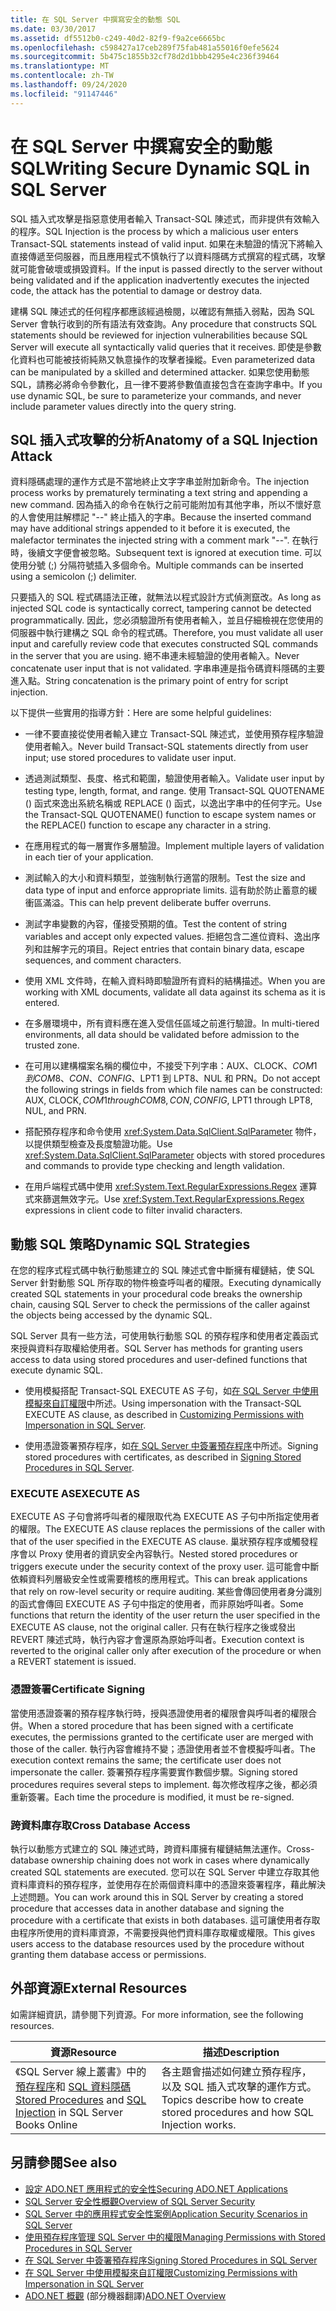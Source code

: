 ```yaml
---
title: 在 SQL Server 中撰寫安全的動態 SQL
ms.date: 03/30/2017
ms.assetid: df5512b0-c249-40d2-82f9-f9a2ce6665bc
ms.openlocfilehash: c598427a17ceb289f75fab481a55016f0efe5624
ms.sourcegitcommit: 5b475c1855b32cf78d2d1bbb4295e4c236f39464
ms.translationtype: MT
ms.contentlocale: zh-TW
ms.lasthandoff: 09/24/2020
ms.locfileid: "91147446"
---
```

# <a name="writing-secure-dynamic-sql-in-sql-server"></a><span data-ttu-id="f5d6b-102">在 SQL Server 中撰寫安全的動態 SQL</span><span class="sxs-lookup"><span data-stu-id="f5d6b-102">Writing Secure Dynamic SQL in SQL Server</span></span>

<span data-ttu-id="f5d6b-103">SQL 插入式攻擊是指惡意使用者輸入 Transact-SQL 陳述式，而非提供有效輸入的程序。</span><span class="sxs-lookup"><span data-stu-id="f5d6b-103">SQL Injection is the process by which a malicious user enters Transact-SQL statements instead of valid input.</span></span> <span data-ttu-id="f5d6b-104">如果在未驗證的情況下將輸入直接傳遞至伺服器，而且應用程式不慎執行了以資料隱碼方式撰寫的程式碼，攻擊就可能會破壞或損毀資料。</span><span class="sxs-lookup"><span data-stu-id="f5d6b-104">If the input is passed directly to the server without being validated and if the application inadvertently executes the injected code, the attack has the potential to damage or destroy data.</span></span>  
  
 <span data-ttu-id="f5d6b-105">建構 SQL 陳述式的任何程序都應該經過檢閱，以確認有無插入弱點，因為 SQL Server 會執行收到的所有語法有效查詢。</span><span class="sxs-lookup"><span data-stu-id="f5d6b-105">Any procedure that constructs SQL statements should be reviewed for injection vulnerabilities because SQL Server will execute all syntactically valid queries that it receives.</span></span> <span data-ttu-id="f5d6b-106">即使是參數化資料也可能被技術純熟又執意操作的攻擊者操縱。</span><span class="sxs-lookup"><span data-stu-id="f5d6b-106">Even parameterized data can be manipulated by a skilled and determined attacker.</span></span> <span data-ttu-id="f5d6b-107">如果您使用動態 SQL，請務必將命令參數化，且一律不要將參數值直接包含在查詢字串中。</span><span class="sxs-lookup"><span data-stu-id="f5d6b-107">If you use dynamic SQL, be sure to parameterize your commands, and never include parameter values directly into the query string.</span></span>  
  
## <a name="anatomy-of-a-sql-injection-attack"></a><span data-ttu-id="f5d6b-108">SQL 插入式攻擊的分析</span><span class="sxs-lookup"><span data-stu-id="f5d6b-108">Anatomy of a SQL Injection Attack</span></span>  

 <span data-ttu-id="f5d6b-109">資料隱碼處理的運作方式是不當地終止文字字串並附加新命令。</span><span class="sxs-lookup"><span data-stu-id="f5d6b-109">The injection process works by prematurely terminating a text string and appending a new command.</span></span> <span data-ttu-id="f5d6b-110">因為插入的命令在執行之前可能附加有其他字串，所以不懷好意的人會使用註解標記 "--" 終止插入的字串。</span><span class="sxs-lookup"><span data-stu-id="f5d6b-110">Because the inserted command may have additional strings appended to it before it is executed, the malefactor terminates the injected string with a comment mark "--".</span></span> <span data-ttu-id="f5d6b-111">在執行時，後續文字便會被忽略。</span><span class="sxs-lookup"><span data-stu-id="f5d6b-111">Subsequent text is ignored at execution time.</span></span> <span data-ttu-id="f5d6b-112">可以使用分號 (;) 分隔符號插入多個命令。</span><span class="sxs-lookup"><span data-stu-id="f5d6b-112">Multiple commands can be inserted using a semicolon (;) delimiter.</span></span>  
  
 <span data-ttu-id="f5d6b-113">只要插入的 SQL 程式碼語法正確，就無法以程式設計方式偵測竄改。</span><span class="sxs-lookup"><span data-stu-id="f5d6b-113">As long as injected SQL code is syntactically correct, tampering cannot be detected programmatically.</span></span> <span data-ttu-id="f5d6b-114">因此，您必須驗證所有使用者輸入，並且仔細檢視在您使用的伺服器中執行建構之 SQL 命令的程式碼。</span><span class="sxs-lookup"><span data-stu-id="f5d6b-114">Therefore, you must validate all user input and carefully review code that executes constructed SQL commands in the server that you are using.</span></span> <span data-ttu-id="f5d6b-115">絕不串連未經驗證的使用者輸入。</span><span class="sxs-lookup"><span data-stu-id="f5d6b-115">Never concatenate user input that is not validated.</span></span> <span data-ttu-id="f5d6b-116">字串串連是指令碼資料隱碼的主要進入點。</span><span class="sxs-lookup"><span data-stu-id="f5d6b-116">String concatenation is the primary point of entry for script injection.</span></span>  
  
 <span data-ttu-id="f5d6b-117">以下提供一些實用的指導方針：</span><span class="sxs-lookup"><span data-stu-id="f5d6b-117">Here are some helpful guidelines:</span></span>  
  
- <span data-ttu-id="f5d6b-118">一律不要直接從使用者輸入建立 Transact-SQL 陳述式，並使用預存程序驗證使用者輸入。</span><span class="sxs-lookup"><span data-stu-id="f5d6b-118">Never build Transact-SQL statements directly from user input; use stored procedures to validate user input.</span></span>  
  
- <span data-ttu-id="f5d6b-119">透過測試類型、長度、格式和範圍，驗證使用者輸入。</span><span class="sxs-lookup"><span data-stu-id="f5d6b-119">Validate user input by testing type, length, format, and range.</span></span> <span data-ttu-id="f5d6b-120">使用 Transact-SQL QUOTENAME () 函式來逸出系統名稱或 REPLACE () 函式，以逸出字串中的任何字元。</span><span class="sxs-lookup"><span data-stu-id="f5d6b-120">Use the Transact-SQL QUOTENAME() function to escape system names or the REPLACE() function to escape any character in a string.</span></span>  
  
- <span data-ttu-id="f5d6b-121">在應用程式的每一層實作多層驗證。</span><span class="sxs-lookup"><span data-stu-id="f5d6b-121">Implement multiple layers of validation in each tier of your application.</span></span>  
  
- <span data-ttu-id="f5d6b-122">測試輸入的大小和資料類型，並強制執行適當的限制。</span><span class="sxs-lookup"><span data-stu-id="f5d6b-122">Test the size and data type of input and enforce appropriate limits.</span></span> <span data-ttu-id="f5d6b-123">這有助於防止蓄意的緩衝區滿溢。</span><span class="sxs-lookup"><span data-stu-id="f5d6b-123">This can help prevent deliberate buffer overruns.</span></span>  
  
- <span data-ttu-id="f5d6b-124">測試字串變數的內容，僅接受預期的值。</span><span class="sxs-lookup"><span data-stu-id="f5d6b-124">Test the content of string variables and accept only expected values.</span></span> <span data-ttu-id="f5d6b-125">拒絕包含二進位資料、逸出序列和註解字元的項目。</span><span class="sxs-lookup"><span data-stu-id="f5d6b-125">Reject entries that contain binary data, escape sequences, and comment characters.</span></span>  
  
- <span data-ttu-id="f5d6b-126">使用 XML 文件時，在輸入資料時即驗證所有資料的結構描述。</span><span class="sxs-lookup"><span data-stu-id="f5d6b-126">When you are working with XML documents, validate all data against its schema as it is entered.</span></span>  
  
- <span data-ttu-id="f5d6b-127">在多層環境中，所有資料應在進入受信任區域之前進行驗證。</span><span class="sxs-lookup"><span data-stu-id="f5d6b-127">In multi-tiered environments, all data should be validated before admission to the trusted zone.</span></span>  
  
- <span data-ttu-id="f5d6b-128">在可用以建構檔案名稱的欄位中，不接受下列字串：AUX、CLOCK$、COM1 到 COM8、CON、CONFIG$、LPT1 到 LPT8、NUL 和 PRN。</span><span class="sxs-lookup"><span data-stu-id="f5d6b-128">Do not accept the following strings in fields from which file names can be constructed: AUX, CLOCK$, COM1 through COM8, CON, CONFIG$, LPT1 through LPT8, NUL, and PRN.</span></span>  
  
- <span data-ttu-id="f5d6b-129">搭配預存程序和命令使用 <xref:System.Data.SqlClient.SqlParameter> 物件，以提供類型檢查及長度驗證功能。</span><span class="sxs-lookup"><span data-stu-id="f5d6b-129">Use <xref:System.Data.SqlClient.SqlParameter> objects with stored procedures and commands to provide type checking and length validation.</span></span>  
  
- <span data-ttu-id="f5d6b-130">在用戶端程式碼中使用 <xref:System.Text.RegularExpressions.Regex> 運算式來篩選無效字元。</span><span class="sxs-lookup"><span data-stu-id="f5d6b-130">Use <xref:System.Text.RegularExpressions.Regex> expressions in client code to filter invalid characters.</span></span>  
  
## <a name="dynamic-sql-strategies"></a><span data-ttu-id="f5d6b-131">動態 SQL 策略</span><span class="sxs-lookup"><span data-stu-id="f5d6b-131">Dynamic SQL Strategies</span></span>  

 <span data-ttu-id="f5d6b-132">在您的程序式程式碼中執行動態建立的 SQL 陳述式會中斷擁有權鏈結，使 SQL Server 針對動態 SQL 所存取的物件檢查呼叫者的權限。</span><span class="sxs-lookup"><span data-stu-id="f5d6b-132">Executing dynamically created SQL statements in your procedural code breaks the ownership chain, causing SQL Server to check the permissions of the caller against the objects being accessed by the dynamic SQL.</span></span>  
  
 <span data-ttu-id="f5d6b-133">SQL Server 具有一些方法，可使用執行動態 SQL 的預存程序和使用者定義函式來授與資料存取權給使用者。</span><span class="sxs-lookup"><span data-stu-id="f5d6b-133">SQL Server has methods for granting users access to data using stored procedures and user-defined functions that execute dynamic SQL.</span></span>  
  
- <span data-ttu-id="f5d6b-134">使用模擬搭配 Transact-SQL EXECUTE AS 子句，如[在 SQL Server 中使用模擬來自訂權限](customizing-permissions-with-impersonation-in-sql-server.md)中所述。</span><span class="sxs-lookup"><span data-stu-id="f5d6b-134">Using impersonation with the Transact-SQL EXECUTE AS clause, as described in [Customizing Permissions with Impersonation in SQL Server](customizing-permissions-with-impersonation-in-sql-server.md).</span></span>  
  
- <span data-ttu-id="f5d6b-135">使用憑證簽署預存程序，如[在 SQL Server 中簽署預存程序](signing-stored-procedures-in-sql-server.md)中所述。</span><span class="sxs-lookup"><span data-stu-id="f5d6b-135">Signing stored procedures with certificates, as described in [Signing Stored Procedures in SQL Server](signing-stored-procedures-in-sql-server.md).</span></span>  
  
### <a name="execute-as"></a><span data-ttu-id="f5d6b-136">EXECUTE AS</span><span class="sxs-lookup"><span data-stu-id="f5d6b-136">EXECUTE AS</span></span>  

 <span data-ttu-id="f5d6b-137">EXECUTE AS 子句會將呼叫者的權限取代為 EXECUTE AS 子句中所指定使用者的權限。</span><span class="sxs-lookup"><span data-stu-id="f5d6b-137">The EXECUTE AS clause replaces the permissions of the caller with that of the user specified in the EXECUTE AS clause.</span></span> <span data-ttu-id="f5d6b-138">巢狀預存程序或觸發程序會以 Proxy 使用者的資訊安全內容執行。</span><span class="sxs-lookup"><span data-stu-id="f5d6b-138">Nested stored procedures or triggers execute under the security context of the proxy user.</span></span> <span data-ttu-id="f5d6b-139">這可能會中斷依賴資料列層級安全性或需要稽核的應用程式。</span><span class="sxs-lookup"><span data-stu-id="f5d6b-139">This can break applications that rely on row-level security or require auditing.</span></span> <span data-ttu-id="f5d6b-140">某些會傳回使用者身分識別的函式會傳回 EXECUTE AS 子句中指定的使用者，而非原始呼叫者。</span><span class="sxs-lookup"><span data-stu-id="f5d6b-140">Some functions that return the identity of the user return the user specified in the EXECUTE AS clause, not the original caller.</span></span> <span data-ttu-id="f5d6b-141">只有在執行程序之後或發出 REVERT 陳述式時，執行內容才會還原為原始呼叫者。</span><span class="sxs-lookup"><span data-stu-id="f5d6b-141">Execution context is reverted to the original caller only after execution of the procedure or when a REVERT statement is issued.</span></span>  
  
### <a name="certificate-signing"></a><span data-ttu-id="f5d6b-142">憑證簽署</span><span class="sxs-lookup"><span data-stu-id="f5d6b-142">Certificate Signing</span></span>  

 <span data-ttu-id="f5d6b-143">當使用憑證簽署的預存程序執行時，授與憑證使用者的權限會與呼叫者的權限合併。</span><span class="sxs-lookup"><span data-stu-id="f5d6b-143">When a stored procedure that has been signed with a certificate executes, the permissions granted to the certificate user are merged with those of the caller.</span></span> <span data-ttu-id="f5d6b-144">執行內容會維持不變；憑證使用者並不會模擬呼叫者。</span><span class="sxs-lookup"><span data-stu-id="f5d6b-144">The execution context remains the same; the certificate user does not impersonate the caller.</span></span> <span data-ttu-id="f5d6b-145">簽署預存程序需要實作數個步驟。</span><span class="sxs-lookup"><span data-stu-id="f5d6b-145">Signing stored procedures requires several steps to implement.</span></span> <span data-ttu-id="f5d6b-146">每次修改程序之後，都必須重新簽署。</span><span class="sxs-lookup"><span data-stu-id="f5d6b-146">Each time the procedure is modified, it must be re-signed.</span></span>  
  
### <a name="cross-database-access"></a><span data-ttu-id="f5d6b-147">跨資料庫存取</span><span class="sxs-lookup"><span data-stu-id="f5d6b-147">Cross Database Access</span></span>  

 <span data-ttu-id="f5d6b-148">執行以動態方式建立的 SQL 陳述式時，跨資料庫擁有權鏈結無法運作。</span><span class="sxs-lookup"><span data-stu-id="f5d6b-148">Cross-database ownership chaining does not work in cases where dynamically created SQL statements are executed.</span></span> <span data-ttu-id="f5d6b-149">您可以在 SQL Server 中建立存取其他資料庫資料的預存程序，並使用存在於兩個資料庫中的憑證來簽署程序，藉此解決上述問題。</span><span class="sxs-lookup"><span data-stu-id="f5d6b-149">You can work around this in SQL Server by creating a stored procedure that accesses data in another database and signing the procedure with a certificate that exists in both databases.</span></span> <span data-ttu-id="f5d6b-150">這可讓使用者存取由程序所使用的資料庫資源，不需要授與他們資料庫存取權或權限。</span><span class="sxs-lookup"><span data-stu-id="f5d6b-150">This gives users access to the database resources used by the procedure without granting them database access or permissions.</span></span>  
  
## <a name="external-resources"></a><span data-ttu-id="f5d6b-151">外部資源</span><span class="sxs-lookup"><span data-stu-id="f5d6b-151">External Resources</span></span>  

 <span data-ttu-id="f5d6b-152">如需詳細資訊，請參閱下列資源。</span><span class="sxs-lookup"><span data-stu-id="f5d6b-152">For more information, see the following resources.</span></span>  
  
|<span data-ttu-id="f5d6b-153">資源</span><span class="sxs-lookup"><span data-stu-id="f5d6b-153">Resource</span></span>|<span data-ttu-id="f5d6b-154">描述</span><span class="sxs-lookup"><span data-stu-id="f5d6b-154">Description</span></span>|  
|--------------|-----------------|  
|<span data-ttu-id="f5d6b-155">《SQL Server 線上叢書》中的[預存程序](/sql/relational-databases/stored-procedures/stored-procedures-database-engine)和 [SQL 資料隱碼](/sql/relational-databases/security/sql-injection)</span><span class="sxs-lookup"><span data-stu-id="f5d6b-155">[Stored Procedures](/sql/relational-databases/stored-procedures/stored-procedures-database-engine) and [SQL Injection](/sql/relational-databases/security/sql-injection) in SQL Server Books Online</span></span>|<span data-ttu-id="f5d6b-156">各主題會描述如何建立預存程序，以及 SQL 插入式攻擊的運作方式。</span><span class="sxs-lookup"><span data-stu-id="f5d6b-156">Topics describe how to create stored procedures and how SQL Injection works.</span></span>|  
  
## <a name="see-also"></a><span data-ttu-id="f5d6b-157">另請參閱</span><span class="sxs-lookup"><span data-stu-id="f5d6b-157">See also</span></span>

- [<span data-ttu-id="f5d6b-158">設定 ADO.NET 應用程式的安全性</span><span class="sxs-lookup"><span data-stu-id="f5d6b-158">Securing ADO.NET Applications</span></span>](../securing-ado-net-applications.md)
- [<span data-ttu-id="f5d6b-159">SQL Server 安全性概觀</span><span class="sxs-lookup"><span data-stu-id="f5d6b-159">Overview of SQL Server Security</span></span>](overview-of-sql-server-security.md)
- [<span data-ttu-id="f5d6b-160">SQL Server 中的應用程式安全性案例</span><span class="sxs-lookup"><span data-stu-id="f5d6b-160">Application Security Scenarios in SQL Server</span></span>](application-security-scenarios-in-sql-server.md)
- [<span data-ttu-id="f5d6b-161">使用預存程序管理 SQL Server 中的權限</span><span class="sxs-lookup"><span data-stu-id="f5d6b-161">Managing Permissions with Stored Procedures in SQL Server</span></span>](managing-permissions-with-stored-procedures-in-sql-server.md)
- [<span data-ttu-id="f5d6b-162">在 SQL Server 中簽署預存程序</span><span class="sxs-lookup"><span data-stu-id="f5d6b-162">Signing Stored Procedures in SQL Server</span></span>](signing-stored-procedures-in-sql-server.md)
- [<span data-ttu-id="f5d6b-163">在 SQL Server 中使用模擬來自訂權限</span><span class="sxs-lookup"><span data-stu-id="f5d6b-163">Customizing Permissions with Impersonation in SQL Server</span></span>](customizing-permissions-with-impersonation-in-sql-server.md)
- <span data-ttu-id="f5d6b-164">[ADO.NET 概觀](../ado-net-overview.md) \(部分機器翻譯\)</span><span class="sxs-lookup"><span data-stu-id="f5d6b-164">[ADO.NET Overview](../ado-net-overview.md)</span></span>

